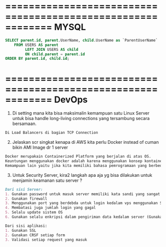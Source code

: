 ============================================================
MYSQL
============================================================

```sql
SELECT parent.id, parent.UserName, child.UserName as `ParentUserName`
    FROM USERS AS parent
         LEFT JOIN USERS AS child
         ON child.parent = parent.id
ORDER BY parent.id, child.id;

```

============================================================
DevOps
============================================================

1. Di setting mana kita bisa maksimalin kemampuan satu Linux Server untuk bisa handle long-living connections yang tersambung secara bersamaan.

```markdown
Di Load Balancers di bagian TCP Connection

```

2. Jelaskan scr singkat kenapa di AWS kita perlu Docker instead of cuman bikin AMI Image dr 1 server
```markdown
Docker merupakain Containerized Platform yang berjalan di atas OS.
Keuntungan menggunakan docker adalah karena menggunakan konsep kontainer dimana setiap aplikasi di isolasi di setiap wadah(container), maka akan terjaganya keamanan setiap aplikasi tersebut.
Kemampuan lain yaitu jika kita memiliki bahasa pemrogramaan yang berbeda dalam satu server docker dapat memudahkan penginstalaan maupun running-nya sebuah bahasa perogramanan tanpa adanya conflict dari satu bahasa pemrograman dengan bahasa pemrograman lain 

```

3. Untuk Security Server, kira2 langkah apa aja yg bisa dilakukan untuk menjamin keamanan satu server ?

```markdown
Dari sisi Server:
1. Gunakan password untuk masuk server memiliki kata sandi yang sangat kuat (character khusus, hurus besar kecil)
2. Gunakan firewall
3. Menggunakan port yang berdebda untuk login kedalam vps menggunakan SSH
4. Membatasi juga jumlah login yang gagal
5. Selalu update sistem OS
6. Gunakan selalu enkripsi dalam pengiriman data kedalam server (Gunakan VPN)

Dari sisi aplikasi:
1. Gunakan SSL
2. Gunakan CRSF setiap form
3. Validasi setiap request yang masuk

```
